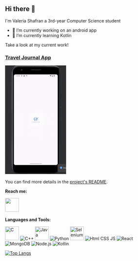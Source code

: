 ## Hi there 👋
I'm Valeria Shafran a 3rd-year Computer Science student 
- 🔭 I’m currently working on an android app
- 🌱 I’m currently learning Kotlin



Take a look at my current work!
### [Travel Journal App](https://github.com/username/kotlin-final-project)

<img src="https://github.com/ValeriaShaf/Kotlin-Project-Travel-Journal/raw/main/screen-recorder.gif" width="200" alt="Demo">

You can find more details in the [project's README](https://github.com/ValeriaShaf/Kotlin-Project-Travel-Journal#readme).

**Reach me:**

<a href="https://www.linkedin.com/in/valeriashafran/">
    <img src="https://cdn-icons-png.flaticon.com/256/174/174857.png" width="45" height="45">
</a>


**Languages and Tools:**

<a><img src="https://cdn.icon-icons.com/icons2/2415/PNG/512/c_original_logo_icon_146611.png" width="45" height="45" title="C">
</a>
<a>
    <img src="https://raw.githubusercontent.com/isocpp/logos/master/cpp_logo.png"  height="45" title="C++">
</a>
<a>
    <img src="https://cdn.iconscout.com/icon/free/png-512/free-java-60-1174953.png?f=webp&w=256" width="45" height="45" title="Java">
</a>
<a>
    <img src="https://s3.dualstack.us-east-2.amazonaws.com/pythondotorg-assets/media/community/logos/python-logo-only.png" width="45" title="Python">
</a>
<a>
    <img src="https://www.svgrepo.com/show/354321/selenium.svg" width="45" height="45" title="Selenium">
</a>
<a>
    <img src="https://user-images.githubusercontent.com/30186107/29488525-f55a69d0-84da-11e7-8a39-5476f663b5eb.png"  height="60" title="Html CSS JS" >
</a>
<a>
    <img src="https://upload.wikimedia.org/wikipedia/commons/thumb/a/a7/React-icon.svg/2300px-React-icon.svg.png"  height="45" title="React" >
</a>
<a>
    <img src="https://www.svgrepo.com/show/331488/mongodb.svg"  height="45" title="MongoDB" >
</a>
<a>
    <img src="https://static-00.iconduck.com/assets.00/node-js-icon-454x512-nztofx17.png"  height="45" title="Node.js" >
</a>
<a>
    <img src="https://upload.wikimedia.org/wikipedia/commons/thumb/7/74/Kotlin_Icon.png/1200px-Kotlin_Icon.png"  height="45" title="Kotlin" >
</a>


[![Top Langs](https://github-readme-stats.vercel.app/api/top-langs/?username=ValeriaShaf)](https://github.com/ValeriaShaf/github-readme-stats)


<!--
**ValeriaShaf/ValeriaShaf** is a ✨ _special_ ✨ repository because its `README.md` (this file) appears on your GitHub profile.

Here are some ideas to get you started:

- 🔭 I’m currently working on ...
- 🌱 I’m currently learning ...
- 👯 I’m looking to collaborate on ...
- 🤔 I’m looking for help with ...
- 💬 Ask me about ...
- 📫 How to reach me: ...
- 😄 Pronouns: ...
- ⚡ Fun fact: ...
-->

